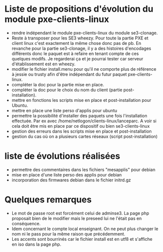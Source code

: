 # Liste de propositions d'évolution du module pxe-clients-linux

* rendre indépendant le module pxe-clients-linux du module se3-clonage.
* Reste à transposer pour les SE3 wheezy. Pour toute la partie PXE et client linux c'est exactement la même chose donc pas de pb. En revanche pour la partie se3-clonage, il y a des histoires d'encodages différents donc le paquet est à refaire en tenant compte de ces quelques modifs. Je regarderai ça et je pourrai tester car serveur d'établissement est en wheezy.
* modifier le fichier install.menu pour qu'il ne comporte plus de référence à jessie ou trusty afin d'être indépendant du futur paquet pxe-clients-linux.
* compléter la doc pour la partie mise en place.
* compléter la doc pour le choix du nom du client (partie post-installation).
* mettre en fonctions les scripts mise en place et post-installation pour Ubuntu.
* mettre en place une liste perso d'applis pour ubuntu
* permettre la possibilité d'installer des paquets une fois l'installation effectuée. Par ex avec /home/netlogon/clients-linux/lanceparc. A voir si cela doit être mis en place par ce dispositif ou bien se3-clients-linux
* gestion des erreurs dans les scripts mise en place et post-installation
* gestion du cas où on a plusieurs cartes réseaux (script post-installation)


# liste de évolutions réalisées

* permettre des commentaires dans les fichiers "mesapplis" pour debian
* mise en place d'une liste perso des applis pour debian
* incorporation des firmwares debian dans le fichier initrd.gz


# Quelques remarques

- Le mot de passe root est forcément celui de adminse3. La page php proposait bien de le modifier mais le preseed lui ne l'était pas en conséquence.
- Idem concernant le compte local enseignant. On ne peut plus changer le nom ni le pass pour la même raison que précédemment.
- Les accents sont bourrinés car le fichier install est en utf8 et s'affiche en iso dans la page php.
